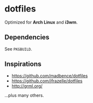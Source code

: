 dotfiles
========

Optimized for **Arch Linux** and **i3wm**.

Dependencies
------------

See `PKGBUILD`.

Inspirations
------------

- https://github.com/madbence/dotfiles
- https://github.com/jfrazelle/dotfiles
- http://grml.org/

...plus many others.
